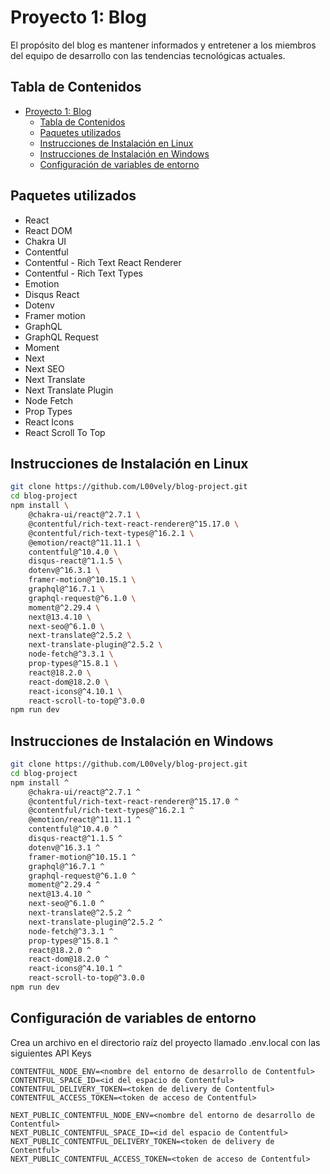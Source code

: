 # Proyecto 1: Blog

El propósito del blog es mantener informados y entretener a los miembros del equipo de desarrollo con las tendencias tecnológicas actuales.

## Tabla de Contenidos

- [Proyecto 1: Blog](#proyecto-1-blog)
  - [Tabla de Contenidos](#tabla-de-contenidos)
  - [Paquetes utilizados](#paquetes-utilizados)
  - [Instrucciones de Instalación en Linux](#instrucciones-de-instalación-en-linux)
  - [Instrucciones de Instalación en Windows](#instrucciones-de-instalación-en-windows)
  - [Configuración de variables de entorno](#configuración-de-variables-de-entorno)
## Paquetes utilizados
- React
- React DOM
- Chakra UI
- Contentful
- Contentful - Rich Text React Renderer
- Contentful - Rich Text Types
- Emotion
- Disqus React
- Dotenv
- Framer motion
- GraphQL
- GraphQL Request
- Moment
- Next
- Next SEO
- Next Translate
- Next Translate Plugin
- Node Fetch
- Prop Types
- React Icons
- React Scroll To Top

## Instrucciones de Instalación en Linux
```bash
git clone https://github.com/L00vely/blog-project.git
cd blog-project
npm install \
    @chakra-ui/react@^2.7.1 \
    @contentful/rich-text-react-renderer@^15.17.0 \
    @contentful/rich-text-types@^16.2.1 \
    @emotion/react@^11.11.1 \
    contentful@^10.4.0 \
    disqus-react@^1.1.5 \
    dotenv@^16.3.1 \
    framer-motion@^10.15.1 \
    graphql@^16.7.1 \
    graphql-request@^6.1.0 \
    moment@^2.29.4 \
    next@13.4.10 \
    next-seo@^6.1.0 \
    next-translate@^2.5.2 \
    next-translate-plugin@^2.5.2 \
    node-fetch@^3.3.1 \
    prop-types@^15.8.1 \
    react@18.2.0 \
    react-dom@18.2.0 \
    react-icons@^4.10.1 \
    react-scroll-to-top@^3.0.0
npm run dev
```

## Instrucciones de Instalación en Windows
```bash
git clone https://github.com/L00vely/blog-project.git
cd blog-project
npm install ^
    @chakra-ui/react@^2.7.1 ^
    @contentful/rich-text-react-renderer@^15.17.0 ^
    @contentful/rich-text-types@^16.2.1 ^
    @emotion/react@^11.11.1 ^
    contentful@^10.4.0 ^
    disqus-react@^1.1.5 ^
    dotenv@^16.3.1 ^
    framer-motion@^10.15.1 ^
    graphql@^16.7.1 ^
    graphql-request@^6.1.0 ^
    moment@^2.29.4 ^
    next@13.4.10 ^
    next-seo@^6.1.0 ^
    next-translate@^2.5.2 ^
    next-translate-plugin@^2.5.2 ^
    node-fetch@^3.3.1 ^
    prop-types@^15.8.1 ^
    react@18.2.0 ^
    react-dom@18.2.0 ^
    react-icons@^4.10.1 ^
    react-scroll-to-top@^3.0.0
npm run dev
```

## Configuración de variables de entorno
Crea un archivo en el directorio raíz del proyecto llamado .env.local con las siguientes API Keys


```dotenv
CONTENTFUL_NODE_ENV=<nombre del entorno de desarrollo de Contentful>
CONTENTFUL_SPACE_ID=<id del espacio de Contentful>
CONTENTFUL_DELIVERY_TOKEN=<token de delivery de Contentful>
CONTENTFUL_ACCESS_TOKEN=<token de acceso de Contentful>

NEXT_PUBLIC_CONTENTFUL_NODE_ENV=<nombre del entorno de desarrollo de Contentful>
NEXT_PUBLIC_CONTENTFUL_SPACE_ID=<id del espacio de Contentful>
NEXT_PUBLIC_CONTENTFUL_DELIVERY_TOKEN=<token de delivery de Contentful>
NEXT_PUBLIC_CONTENTFUL_ACCESS_TOKEN=<token de acceso de Contentful>
